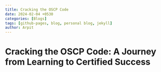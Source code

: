 ```yaml
---
title: Cracking the OSCP Code
date: 2024-02-04 +0530
categories: [Blogs]
tags: [github-pages, blog, personal blog, jekyll]
author: Arpit
---
```



<h1>Cracking the OSCP Code: A Journey from Learning to Certified Success</h1>